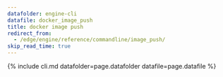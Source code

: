 ```yaml
---
datafolder: engine-cli
datafile: docker_image_push
title: docker image push
redirect_from:
  - /edge/engine/reference/commandline/image_push/
skip_read_time: true
---
```

<!--
Sorry, but the contents of this page are automatically generated from
Docker's source code. If you want to suggest a change to the text that appears
here, you'll need to find the string by searching this repo:

https://github.com/docker/cli
-->

{% include cli.md datafolder=page.datafolder datafile=page.datafile %}
